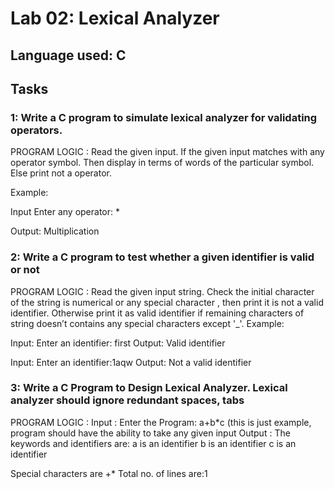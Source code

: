 
# Lab 02: Lexical Analyzer

## Language used: C

## Tasks

### 1: Write a C program to simulate lexical analyzer for validating operators.

PROGRAM LOGIC :
Read the given input.
If the given input matches with any operator symbol.
Then display in terms of words of the particular symbol.
Else print not a operator.

Example:

Input Enter any operator: *

Output: Multiplication

### 2: Write a C program to test whether a given identifier is valid or not

PROGRAM LOGIC :
Read the given input string.
Check the initial character of the string is numerical or any special character , then print it is not a valid identifier. Otherwise print it as valid identifier if remaining characters of string doesn’t contains any special characters except '_'.
Example:

Input: Enter an identifier: first Output: Valid identifier

Input: Enter an identifier:1aqw Output: Not a valid identifier

### 3: Write a C Program to Design Lexical Analyzer. Lexical analyzer should ignore redundant spaces, tabs
PROGRAM LOGIC :
Input : Enter the Program: a+b*c (this is just example, program should have the ability to take any given input
Output : The keywords and identifiers are:
a is an identifier b is an identifier c is an identifier

Special characters are +* Total no. of lines are:1